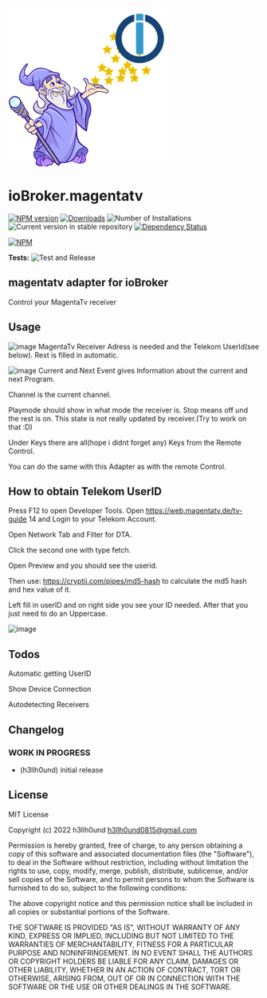 ![Logo](admin/magentatv.png)
# ioBroker.magentatv

[![NPM version](https://img.shields.io/npm/v/iobroker.magentatv.svg)](https://www.npmjs.com/package/iobroker.magentatv)
[![Downloads](https://img.shields.io/npm/dm/iobroker.magentatv.svg)](https://www.npmjs.com/package/iobroker.magentatv)
![Number of Installations](https://iobroker.live/badges/magentatv-installed.svg)
![Current version in stable repository](https://iobroker.live/badges/magentatv-stable.svg)
[![Dependency Status](https://img.shields.io/david/h3llh0und/iobroker.magentatv.svg)](https://david-dm.org/h3llh0und/iobroker.magentatv)

[![NPM](https://nodei.co/npm/iobroker.magentatv.png?downloads=true)](https://nodei.co/npm/iobroker.magentatv/)

**Tests:** ![Test and Release](https://github.com/h3llh0und/ioBroker.magentatv/workflows/Test%20and%20Release/badge.svg)

## magentatv adapter for ioBroker

Control your MagentaTv receiver

## Usage

![image](https://user-images.githubusercontent.com/6917818/149179561-b3116216-b7cb-40bc-905f-53978fb24bf7.png)
MagentaTv Receiver Adress is needed and the Telekom UserId(see below). Rest is filled in automatic.

![image](https://user-images.githubusercontent.com/6917818/149181874-901754b3-4ffe-4fc6-945a-d96230cf809e.png)
Current and Next Event gives Information about the current and next Program.

Channel is the current channel.

Playmode should show in what mode the receiver is. Stop means off und the rest is on. This state is not really updated by receiver.(Try to work on that :D)

Under Keys there are all(hope i didnt forget any) Keys from the Remote Control.

You can do the same with this Adapter as with the remote Control.


## How to obtain Telekom UserID

Press F12 to open Developer Tools. Open https://web.magentatv.de/tv-guide 14 and Login to your Telekom Account.

Open Network Tab and Filter for DTA.

Click the second one with type fetch.

Open Preview and you should see the userid.

Then use: https://cryptii.com/pipes/md5-hash to calculate the md5 hash and hex value of it.

Left fill in userID and on right side you see your ID needed. After that you just need to do an Uppercase.

![image](https://user-images.githubusercontent.com/6917818/149174962-9374015a-c17b-4f9d-a5ed-7e4cec683232.png)

## Todos

Automatic getting UserID

Show Device Connection

Autodetecting Receivers

## Changelog
<!--
    Placeholder for the next version (at the beginning of the line):
    ### **WORK IN PROGRESS**
-->

### **WORK IN PROGRESS**
* (h3llh0und) initial release

## License
MIT License

Copyright (c) 2022 h3llh0und <h3llh0und0815@gmail.com>

Permission is hereby granted, free of charge, to any person obtaining a copy
of this software and associated documentation files (the "Software"), to deal
in the Software without restriction, including without limitation the rights
to use, copy, modify, merge, publish, distribute, sublicense, and/or sell
copies of the Software, and to permit persons to whom the Software is
furnished to do so, subject to the following conditions:

The above copyright notice and this permission notice shall be included in all
copies or substantial portions of the Software.

THE SOFTWARE IS PROVIDED "AS IS", WITHOUT WARRANTY OF ANY KIND, EXPRESS OR
IMPLIED, INCLUDING BUT NOT LIMITED TO THE WARRANTIES OF MERCHANTABILITY,
FITNESS FOR A PARTICULAR PURPOSE AND NONINFRINGEMENT. IN NO EVENT SHALL THE
AUTHORS OR COPYRIGHT HOLDERS BE LIABLE FOR ANY CLAIM, DAMAGES OR OTHER
LIABILITY, WHETHER IN AN ACTION OF CONTRACT, TORT OR OTHERWISE, ARISING FROM,
OUT OF OR IN CONNECTION WITH THE SOFTWARE OR THE USE OR OTHER DEALINGS IN THE
SOFTWARE.
